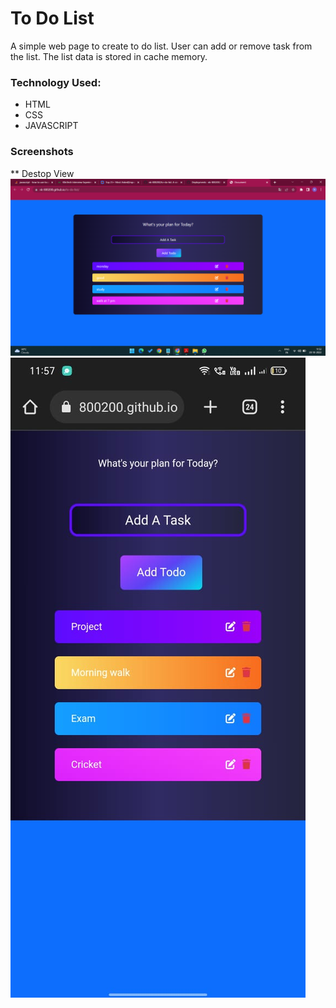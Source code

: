 # To Do List
A simple web page to create to do list. User can add or remove task from the list. The list data is stored in cache memory.

### Technology Used:
- HTML
- CSS
- JAVASCRIPT

### Screenshots
** Destop View
<img src="Destop view.png">
<img src="Mobile_view.jpeg">
